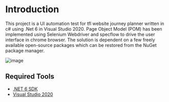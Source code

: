 # Introduction 

This project is a UI automation test for tfl website journey planner written in c# using .Net 6 in Visual Studio 2020.
Page Object Model (POM) has been implemented using Selenium Webdriver and specflow to drive the user interface in chrome browser. 
The solution is dependent on a few freely available open-source packages which can be restored from the NuGet package manager.

![image](https://user-images.githubusercontent.com/48075094/166457840-dbc96e21-88d4-421e-ba19-08d1a4961166.png)


## Required Tools

- [.NET 6 SDK](https://dotnet.microsoft.com/en-us/download/dotnet)
- [Visual Studio 2020](https://visualstudio.microsoft.com/vs/)
